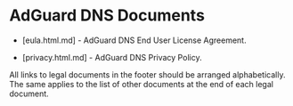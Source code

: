 
# AdGuard DNS Documents

- [eula.html.md] - AdGuard DNS End User License Agreement.

- [privacy.html.md] - AdGuard DNS Privacy Policy.

All links to legal documents in the footer should be arranged alphabetically. The same applies to the list of other documents at the end of each legal document.
